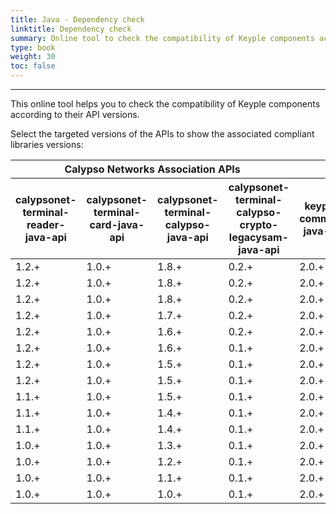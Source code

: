 ```yaml
---
title: Java - Dependency check
linktitle: Dependency check
summary: Online tool to check the compatibility of Keyple components according to their internal API versions.
type: book
weight: 30
toc: false
---
```


---
This online tool helps you to check the compatibility of Keyple components according to their API versions.

Select the targeted versions of the APIs to show the associated compliant libraries versions:

<!-- 
##########################################################
/!\ Instructions to maintain the content of this table /!\
##########################################################

- Insert a row each time an API has been updated (major or minor version) then update all impacted components.

- If the update does not concern the APIs, but only the libraries, then update only the version range of the concerned libraries
(ex: if keyple-service-java-api goes from "2.0.0" to "2.0.3", then put "2.0.0...2.0.3" in the table)

Warning:

- If "keyple-util-java-lib" changes minor or major version,
  it is imperative to add a new line if at least one of the other libraries uses one of the new features.

- If "keyple-service-java-lib" changes of minor or major version,
  it is imperative to add a new line if "keyple-service-resource-java-lib" uses one of the new functionalities.

- If "keyple-service-resource-java-lib" changes of minor or major version,
  it is imperative to add a new line if "keyple-card-calypso-java-lib" or "keyple-card-generic-java-lib" uses one of the new features.
-->

<table id="datatable-dependency-check" class="display compact" style="width:100%">
    <thead>
        <tr>
            <th colspan="4" class="text-center c-orange">Calypso Networks Association APIs</th>
            <th colspan="4" class="text-center c-yellow">Core APIs</th>
            <th colspan="3" class="text-center c-blue">Core libraries</th>
            <th colspan="3" class="text-center c-purple">Distributed systems libraries</th>
            <th colspan="3" class="text-center c-green">Card extensions libraries</th>
            <th colspan="5" class="text-center c-red">Standard reader plugins libraries</th>
        </tr>
        <tr>
            <th class="rotate c-orange"><div class="rotate-190">calypsonet-terminal-reader-java-api</div></th>
            <th class="rotate c-orange"><div class="rotate-190">calypsonet-terminal-card-java-api</div></th>
            <th class="rotate c-orange"><div class="rotate-190">calypsonet-terminal-calypso-java-api</div></th>
            <th class="rotate c-orange"><div class="rotate-190">calypsonet-terminal-calypso-crypto-legacysam-java-api</div></th>
            <th class="rotate c-yellow"><div class="rotate-190">keyple-common-java-api</div></th>
            <th class="rotate c-yellow"><div class="rotate-190">keyple-distributed-local-java-api</div></th>
            <th class="rotate c-yellow"><div class="rotate-190">keyple-distributed-remote-java-api</div></th>
            <th class="rotate c-yellow"><div class="rotate-190">keyple-plugin-java-api</div></th>
            <th class="rotate c-blue"><div class="rotate-190">keyple-util-java-lib</div></th>
            <th class="rotate c-blue"><div class="rotate-190">keyple-service-java-lib</div></th>
            <th class="rotate c-blue"><div class="rotate-190">keyple-service-resource-java-lib</div></th>
            <th class="rotate c-purple"><div class="rotate-190">keyple-distributed-local-java-lib</div></th>
            <th class="rotate c-purple"><div class="rotate-190">keyple-distributed-network-java-lib</div></th>
            <th class="rotate c-purple"><div class="rotate-190">keyple-distributed-remote-java-lib</div></th>
            <th class="rotate c-green"><div class="rotate-190">keyple-card-calypso-java-lib</div></th>
            <th class="rotate c-green"><div class="rotate-190">keyple-card-calypso-crypto-legacysam-java-lib</div></th>
            <th class="rotate c-green"><div class="rotate-190">keyple-card-generic-java-lib</div></th>
            <th class="rotate c-red"><div class="rotate-190">keyple-plugin-android-nfc-java-lib</div></th>
            <th class="rotate c-red"><div class="rotate-190">keyple-plugin-android-omapi-java-lib</div></th>
            <th class="rotate c-red"><div class="rotate-190">keyple-plugin-cardresource-java-lib</div></th>
            <th class="rotate c-red"><div class="rotate-190">keyple-plugin-pcsc-java-lib</div></th>
            <th class="rotate c-red"><div class="rotate-190">keyple-plugin-stub-java-lib</div></th>
        </tr>
    </thead>
    <tbody>
        <tr>
            <td>1.2.+</td><!-- calypsonet-terminal-reader-java-api -->
            <td>1.0.+</td><!-- calypsonet-terminal-card-java-api -->
            <td>1.8.+</td><!-- calypsonet-terminal-calypso-java-api -->
            <td>0.2.+</td><!-- calypsonet-terminal-calypso-crypto-legacysam-java-api -->
            <td>2.0.+</td><!-- keyple-common-java-api -->
            <td>2.0.+</td><!-- keyple-distributed-local-java-api -->
            <td>2.1.+</td><!-- keyple-distributed-remote-java-api -->
            <td>2.1.+</td><!-- keyple-plugin-java-api -->
            <td>2.3.0</td><!-- keyple-util-java-lib -->
            <td>2.2.0...2.2.1</td><!-- keyple-service-java-lib -->
            <td>2.1.0...2.1.1</td><!-- keyple-service-resource-java-lib -->
            <td>2.2.0</td><!-- keyple-distributed-local-java-lib -->
            <td>2.2.0</td><!-- keyple-distributed-network-java-lib -->
            <td>2.2.0...2.2.1</td><!-- keyple-distributed-remote-java-lib -->
            <td>2.3.4</td><!-- keyple-card-calypso-java-lib -->
            <td>0.3.0</td><!-- keyple-card-calypso-crypto-legacysam-java-lib -->
            <td>2.0.0...2.0.2</td><!-- keyple-card-generic-java-lib -->
            <td>2.0.0...2.0.1</td><!-- keyple-plugin-android-nfc-java-lib -->
            <td>2.0.0...2.0.1</td><!-- keyple-plugin-android-omapi-java-lib -->
            <td>1.0.0...1.0.1</td><!-- keyple-plugin-cardresource-java-lib -->
            <td>2.0.0...2.1.2</td><!-- keyple-plugin-pcsc-java-lib -->
            <td>2.0.0...2.1.0</td><!-- keyple-plugin-stub-java-lib -->
        </tr>
        <tr>
            <td>1.2.+</td><!-- calypsonet-terminal-reader-java-api -->
            <td>1.0.+</td><!-- calypsonet-terminal-card-java-api -->
            <td>1.8.+</td><!-- calypsonet-terminal-calypso-java-api -->
            <td>0.2.+</td><!-- calypsonet-terminal-calypso-crypto-legacysam-java-api -->
            <td>2.0.+</td><!-- keyple-common-java-api -->
            <td>2.0.+</td><!-- keyple-distributed-local-java-api -->
            <td>2.1.+</td><!-- keyple-distributed-remote-java-api -->
            <td>2.0.+</td><!-- keyple-plugin-java-api -->
            <td>2.3.0</td><!-- keyple-util-java-lib -->
            <td>2.1.4</td><!-- keyple-service-java-lib -->
            <td>2.0.0...2.0.2</td><!-- keyple-service-resource-java-lib -->
            <td>2.2.0</td><!-- keyple-distributed-local-java-lib -->
            <td>2.2.0</td><!-- keyple-distributed-network-java-lib -->
            <td>2.2.0...2.2.1</td><!-- keyple-distributed-remote-java-lib -->
            <td>2.3.4</td><!-- keyple-card-calypso-java-lib -->
            <td>0.3.0</td><!-- keyple-card-calypso-crypto-legacysam-java-lib -->
            <td>2.0.0...2.0.2</td><!-- keyple-card-generic-java-lib -->
            <td>2.0.0...2.0.1</td><!-- keyple-plugin-android-nfc-java-lib -->
            <td>2.0.0...2.0.1</td><!-- keyple-plugin-android-omapi-java-lib -->
            <td>-</td><!-- keyple-plugin-cardresource-java-lib -->
            <td>2.0.0...2.1.2</td><!-- keyple-plugin-pcsc-java-lib -->
            <td>2.0.0...2.1.0</td><!-- keyple-plugin-stub-java-lib -->
        </tr>
        <tr>
            <td>1.2.+</td><!-- calypsonet-terminal-reader-java-api -->
            <td>1.0.+</td><!-- calypsonet-terminal-card-java-api -->
            <td>1.8.+</td><!-- calypsonet-terminal-calypso-java-api -->
            <td>0.2.+</td><!-- calypsonet-terminal-calypso-crypto-legacysam-java-api -->
            <td>2.0.+</td><!-- keyple-common-java-api -->
            <td>2.0.+</td><!-- keyple-distributed-local-java-api -->
            <td>2.1.+</td><!-- keyple-distributed-remote-java-api -->
            <td>2.0.+</td><!-- keyple-plugin-java-api -->
            <td>2.3.0</td><!-- keyple-util-java-lib -->
            <td>2.1.3</td><!-- keyple-service-java-lib -->
            <td>2.0.0...2.0.2</td><!-- keyple-service-resource-java-lib -->
            <td>2.0.0</td><!-- keyple-distributed-local-java-lib -->
            <td>2.0.0</td><!-- keyple-distributed-network-java-lib -->
            <td>2.1.0</td><!-- keyple-distributed-remote-java-lib -->
            <td>2.3.4</td><!-- keyple-card-calypso-java-lib -->
            <td>0.3.0</td><!-- keyple-card-calypso-crypto-legacysam-java-lib -->
            <td>2.0.0...2.0.2</td><!-- keyple-card-generic-java-lib -->
            <td>2.0.0...2.0.1</td><!-- keyple-plugin-android-nfc-java-lib -->
            <td>2.0.0...2.0.1</td><!-- keyple-plugin-android-omapi-java-lib -->
            <td>-</td><!-- keyple-plugin-cardresource-java-lib -->
            <td>2.0.0...2.1.2</td><!-- keyple-plugin-pcsc-java-lib -->
            <td>2.0.0...2.1.0</td><!-- keyple-plugin-stub-java-lib -->
        </tr>
        <tr>
            <td>1.2.+</td><!-- calypsonet-terminal-reader-java-api -->
            <td>1.0.+</td><!-- calypsonet-terminal-card-java-api -->
            <td>1.7.+</td><!-- calypsonet-terminal-calypso-java-api -->
            <td>0.2.+</td><!-- calypsonet-terminal-calypso-crypto-legacysam-java-api -->
            <td>2.0.+</td><!-- keyple-common-java-api -->
            <td>2.0.+</td><!-- keyple-distributed-local-java-api -->
            <td>2.1.+</td><!-- keyple-distributed-remote-java-api -->
            <td>2.0.+</td><!-- keyple-plugin-java-api -->
            <td>2.3.0</td><!-- keyple-util-java-lib -->
            <td>2.1.3</td><!-- keyple-service-java-lib -->
            <td>2.0.0...2.0.2</td><!-- keyple-service-resource-java-lib -->
            <td>2.0.0</td><!-- keyple-distributed-local-java-lib -->
            <td>2.0.0</td><!-- keyple-distributed-network-java-lib -->
            <td>2.1.0</td><!-- keyple-distributed-remote-java-lib -->
            <td>2.3.3</td><!-- keyple-card-calypso-java-lib -->
            <td>0.3.0</td><!-- keyple-card-calypso-crypto-legacysam-java-lib -->
            <td>2.0.0...2.0.2</td><!-- keyple-card-generic-java-lib -->
            <td>2.0.0...2.0.1</td><!-- keyple-plugin-android-nfc-java-lib -->
            <td>2.0.0...2.0.1</td><!-- keyple-plugin-android-omapi-java-lib -->
            <td>-</td><!-- keyple-plugin-cardresource-java-lib -->
            <td>2.0.0...2.1.2</td><!-- keyple-plugin-pcsc-java-lib -->
            <td>2.0.0...2.1.0</td><!-- keyple-plugin-stub-java-lib -->
        </tr>
        <tr>
            <td>1.2.+</td><!-- calypsonet-terminal-reader-java-api -->
            <td>1.0.+</td><!-- calypsonet-terminal-card-java-api -->
            <td>1.6.+</td><!-- calypsonet-terminal-calypso-java-api -->
            <td>0.2.+</td><!-- calypsonet-terminal-calypso-crypto-legacysam-java-api -->
            <td>2.0.+</td><!-- keyple-common-java-api -->
            <td>2.0.+</td><!-- keyple-distributed-local-java-api -->
            <td>2.1.+</td><!-- keyple-distributed-remote-java-api -->
            <td>2.0.+</td><!-- keyple-plugin-java-api -->
            <td>2.3.0</td><!-- keyple-util-java-lib -->
            <td>2.1.3</td><!-- keyple-service-java-lib -->
            <td>2.0.0...2.0.2</td><!-- keyple-service-resource-java-lib -->
            <td>2.0.0</td><!-- keyple-distributed-local-java-lib -->
            <td>2.0.0</td><!-- keyple-distributed-network-java-lib -->
            <td>2.1.0</td><!-- keyple-distributed-remote-java-lib -->
            <td>2.3.2</td><!-- keyple-card-calypso-java-lib -->
            <td>0.3.0</td><!-- keyple-card-calypso-crypto-legacysam-java-lib -->
            <td>2.0.0...2.0.2</td><!-- keyple-card-generic-java-lib -->
            <td>2.0.0...2.0.1</td><!-- keyple-plugin-android-nfc-java-lib -->
            <td>2.0.0...2.0.1</td><!-- keyple-plugin-android-omapi-java-lib -->
            <td>-</td><!-- keyple-plugin-cardresource-java-lib -->
            <td>2.0.0...2.1.2</td><!-- keyple-plugin-pcsc-java-lib -->
            <td>2.0.0...2.1.0</td><!-- keyple-plugin-stub-java-lib -->
        </tr>
        <tr>
            <td>1.2.+</td><!-- calypsonet-terminal-reader-java-api -->
            <td>1.0.+</td><!-- calypsonet-terminal-card-java-api -->
            <td>1.6.+</td><!-- calypsonet-terminal-calypso-java-api -->
            <td>0.1.+</td><!-- calypsonet-terminal-calypso-crypto-legacysam-java-api -->
            <td>2.0.+</td><!-- keyple-common-java-api -->
            <td>2.0.+</td><!-- keyple-distributed-local-java-api -->
            <td>2.1.+</td><!-- keyple-distributed-remote-java-api -->
            <td>2.0.+</td><!-- keyple-plugin-java-api -->
            <td>2.3.0</td><!-- keyple-util-java-lib -->
            <td>2.1.3</td><!-- keyple-service-java-lib -->
            <td>2.0.0...2.0.2</td><!-- keyple-service-resource-java-lib -->
            <td>2.0.0</td><!-- keyple-distributed-local-java-lib -->
            <td>2.0.0</td><!-- keyple-distributed-network-java-lib -->
            <td>2.1.0</td><!-- keyple-distributed-remote-java-lib -->
            <td>2.3.2</td><!-- keyple-card-calypso-java-lib -->
            <td>0.1.0...0.2.0</td><!-- keyple-card-calypso-crypto-legacysam-java-lib -->
            <td>2.0.0...2.0.2</td><!-- keyple-card-generic-java-lib -->
            <td>2.0.0...2.0.1</td><!-- keyple-plugin-android-nfc-java-lib -->
            <td>2.0.0...2.0.1</td><!-- keyple-plugin-android-omapi-java-lib -->
            <td>-</td><!-- keyple-plugin-cardresource-java-lib -->
            <td>2.0.0...2.1.2</td><!-- keyple-plugin-pcsc-java-lib -->
            <td>2.0.0...2.1.0</td><!-- keyple-plugin-stub-java-lib -->
        </tr>
        <tr>
            <td>1.2.+</td><!-- calypsonet-terminal-reader-java-api -->
            <td>1.0.+</td><!-- calypsonet-terminal-card-java-api -->
            <td>1.5.+</td><!-- calypsonet-terminal-calypso-java-api -->
            <td>0.1.+</td><!-- calypsonet-terminal-calypso-crypto-legacysam-java-api -->
            <td>2.0.+</td><!-- keyple-common-java-api -->
            <td>2.0.+</td><!-- keyple-distributed-local-java-api -->
            <td>2.1.+</td><!-- keyple-distributed-remote-java-api -->
            <td>2.0.+</td><!-- keyple-plugin-java-api -->
            <td>2.3.0</td><!-- keyple-util-java-lib -->
            <td>2.1.3</td><!-- keyple-service-java-lib -->
            <td>2.0.0...2.0.2</td><!-- keyple-service-resource-java-lib -->
            <td>2.0.0</td><!-- keyple-distributed-local-java-lib -->
            <td>2.0.0</td><!-- keyple-distributed-network-java-lib -->
            <td>2.1.0</td><!-- keyple-distributed-remote-java-lib -->
            <td>2.3.1</td><!-- keyple-card-calypso-java-lib -->
            <td>0.1.0...0.2.0</td><!-- keyple-card-calypso-crypto-legacysam-java-lib -->
            <td>2.0.0...2.0.2</td><!-- keyple-card-generic-java-lib -->
            <td>2.0.0...2.0.1</td><!-- keyple-plugin-android-nfc-java-lib -->
            <td>2.0.0...2.0.1</td><!-- keyple-plugin-android-omapi-java-lib -->
            <td>-</td><!-- keyple-plugin-cardresource-java-lib -->
            <td>2.0.0...2.1.2</td><!-- keyple-plugin-pcsc-java-lib -->
            <td>2.0.0...2.1.0</td><!-- keyple-plugin-stub-java-lib -->
        </tr>
        <tr>
            <td>1.2.+</td><!-- calypsonet-terminal-reader-java-api -->
            <td>1.0.+</td><!-- calypsonet-terminal-card-java-api -->
            <td>1.5.+</td><!-- calypsonet-terminal-calypso-java-api -->
            <td>0.1.+</td><!-- calypsonet-terminal-calypso-crypto-legacysam-java-api -->
            <td>2.0.+</td><!-- keyple-common-java-api -->
            <td>2.0.+</td><!-- keyple-distributed-local-java-api -->
            <td>2.0.+</td><!-- keyple-distributed-remote-java-api -->
            <td>2.0.+</td><!-- keyple-plugin-java-api -->
            <td>2.3.0</td><!-- keyple-util-java-lib -->
            <td>2.1.2</td><!-- keyple-service-java-lib -->
            <td>2.0.0...2.0.2</td><!-- keyple-service-resource-java-lib -->
            <td>2.0.0</td><!-- keyple-distributed-local-java-lib -->
            <td>2.0.0</td><!-- keyple-distributed-network-java-lib -->
            <td>2.0.0</td><!-- keyple-distributed-remote-java-lib -->
            <td>2.3.1</td><!-- keyple-card-calypso-java-lib -->
            <td>0.1.0...0.2.0</td><!-- keyple-card-calypso-crypto-legacysam-java-lib -->
            <td>2.0.0...2.0.2</td><!-- keyple-card-generic-java-lib -->
            <td>2.0.0...2.0.1</td><!-- keyple-plugin-android-nfc-java-lib -->
            <td>2.0.0...2.0.1</td><!-- keyple-plugin-android-omapi-java-lib -->
            <td>-</td><!-- keyple-plugin-cardresource-java-lib -->
            <td>2.0.0...2.1.2</td><!-- keyple-plugin-pcsc-java-lib -->
            <td>2.0.0...2.1.0</td><!-- keyple-plugin-stub-java-lib -->
        </tr>
        <tr>
            <td>1.1.+</td><!-- calypsonet-terminal-reader-java-api -->
            <td>1.0.+</td><!-- calypsonet-terminal-card-java-api -->
            <td>1.5.+</td><!-- calypsonet-terminal-calypso-java-api -->
            <td>0.1.+</td><!-- calypsonet-terminal-calypso-crypto-legacysam-java-api -->
            <td>2.0.+</td><!-- keyple-common-java-api -->
            <td>2.0.+</td><!-- keyple-distributed-local-java-api -->
            <td>2.0.+</td><!-- keyple-distributed-remote-java-api -->
            <td>2.0.+</td><!-- keyple-plugin-java-api -->
            <td>2.3.0</td><!-- keyple-util-java-lib -->
            <td>2.1.1</td><!-- keyple-service-java-lib -->
            <td>2.0.0...2.0.2</td><!-- keyple-service-resource-java-lib -->
            <td>2.0.0</td><!-- keyple-distributed-local-java-lib -->
            <td>2.0.0</td><!-- keyple-distributed-network-java-lib -->
            <td>2.0.0</td><!-- keyple-distributed-remote-java-lib -->
            <td>2.3.1</td><!-- keyple-card-calypso-java-lib -->
            <td>0.1.0...0.2.0</td><!-- keyple-card-calypso-crypto-legacysam-java-lib -->
            <td>2.0.0...2.0.2</td><!-- keyple-card-generic-java-lib -->
            <td>2.0.0...2.0.1</td><!-- keyple-plugin-android-nfc-java-lib -->
            <td>2.0.0...2.0.1</td><!-- keyple-plugin-android-omapi-java-lib -->
            <td>-</td><!-- keyple-plugin-cardresource-java-lib -->
            <td>2.0.0...2.1.2</td><!-- keyple-plugin-pcsc-java-lib -->
            <td>2.0.0...2.1.0</td><!-- keyple-plugin-stub-java-lib -->
        </tr>
        <tr>
            <td>1.1.+</td><!-- calypsonet-terminal-reader-java-api -->
            <td>1.0.+</td><!-- calypsonet-terminal-card-java-api -->
            <td>1.4.+</td><!-- calypsonet-terminal-calypso-java-api -->
            <td>0.1.+</td><!-- calypsonet-terminal-calypso-crypto-legacysam-java-api -->
            <td>2.0.+</td><!-- keyple-common-java-api -->
            <td>2.0.+</td><!-- keyple-distributed-local-java-api -->
            <td>2.0.+</td><!-- keyple-distributed-remote-java-api -->
            <td>2.0.+</td><!-- keyple-plugin-java-api -->
            <td>2.3.0</td><!-- keyple-util-java-lib -->
            <td>2.1.1</td><!-- keyple-service-java-lib -->
            <td>2.0.0...2.0.2</td><!-- keyple-service-resource-java-lib -->
            <td>2.0.0</td><!-- keyple-distributed-local-java-lib -->
            <td>2.0.0</td><!-- keyple-distributed-network-java-lib -->
            <td>2.0.0</td><!-- keyple-distributed-remote-java-lib -->
            <td>2.2.4...2.3.0</td><!-- keyple-card-calypso-java-lib -->
            <td>0.1.0...0.2.0</td><!-- keyple-card-calypso-crypto-legacysam-java-lib -->
            <td>2.0.0...2.0.2</td><!-- keyple-card-generic-java-lib -->
            <td>2.0.0...2.0.1</td><!-- keyple-plugin-android-nfc-java-lib -->
            <td>2.0.0...2.0.1</td><!-- keyple-plugin-android-omapi-java-lib -->
            <td>-</td><!-- keyple-plugin-cardresource-java-lib -->
            <td>2.0.0...2.1.2</td><!-- keyple-plugin-pcsc-java-lib -->
            <td>2.0.0...2.1.0</td><!-- keyple-plugin-stub-java-lib -->
        </tr>
        <tr>
            <td>1.1.+</td><!-- calypsonet-terminal-reader-java-api -->
            <td>1.0.+</td><!-- calypsonet-terminal-card-java-api -->
            <td>1.4.+</td><!-- calypsonet-terminal-calypso-java-api -->
            <td>0.1.+</td><!-- calypsonet-terminal-calypso-crypto-legacysam-java-api -->
            <td>2.0.+</td><!-- keyple-common-java-api -->
            <td>2.0.+</td><!-- keyple-distributed-local-java-api -->
            <td>2.0.+</td><!-- keyple-distributed-remote-java-api -->
            <td>2.0.+</td><!-- keyple-plugin-java-api -->
            <td>2.1.0...2.2.0</td><!-- keyple-util-java-lib -->
            <td>2.1.1</td><!-- keyple-service-java-lib -->
            <td>2.0.0...2.0.2</td><!-- keyple-service-resource-java-lib -->
            <td>2.0.0</td><!-- keyple-distributed-local-java-lib -->
            <td>2.0.0</td><!-- keyple-distributed-network-java-lib -->
            <td>2.0.0</td><!-- keyple-distributed-remote-java-lib -->
            <td>2.2.3</td><!-- keyple-card-calypso-java-lib -->
            <td>-</td><!-- keyple-card-calypso-crypto-legacysam-java-lib -->
            <td>2.0.0...2.0.2</td><!-- keyple-card-generic-java-lib -->
            <td>2.0.0...2.0.1</td><!-- keyple-plugin-android-nfc-java-lib -->
            <td>2.0.0...2.0.1</td><!-- keyple-plugin-android-omapi-java-lib -->
            <td>-</td><!-- keyple-plugin-cardresource-java-lib -->
            <td>2.0.0...2.1.2</td><!-- keyple-plugin-pcsc-java-lib -->
            <td>2.0.0...2.1.0</td><!-- keyple-plugin-stub-java-lib -->
        </tr>
        <tr>
            <td>1.0.+</td><!-- calypsonet-terminal-reader-java-api -->
            <td>1.0.+</td><!-- calypsonet-terminal-card-java-api -->
            <td>1.3.+</td><!-- calypsonet-terminal-calypso-java-api -->
            <td>0.1.+</td><!-- calypsonet-terminal-calypso-crypto-legacysam-java-api -->
            <td>2.0.+</td><!-- keyple-common-java-api -->
            <td>2.0.+</td><!-- keyple-distributed-local-java-api -->
            <td>2.0.+</td><!-- keyple-distributed-remote-java-api -->
            <td>2.0.+</td><!-- keyple-plugin-java-api -->
            <td>2.1.0...2.2.0</td><!-- keyple-util-java-lib -->
            <td>2.0.0...2.1.0</td><!-- keyple-service-java-lib -->
            <td>2.0.0...2.0.2</td><!-- keyple-service-resource-java-lib -->
            <td>2.0.0</td><!-- keyple-distributed-local-java-lib -->
            <td>2.0.0</td><!-- keyple-distributed-network-java-lib -->
            <td>2.0.0</td><!-- keyple-distributed-remote-java-lib -->
            <td>2.2.0...2.2.2</td><!-- keyple-card-calypso-java-lib -->
            <td>-</td><!-- keyple-card-calypso-crypto-legacysam-java-lib -->
            <td>2.0.0...2.0.2</td><!-- keyple-card-generic-java-lib -->
            <td>2.0.0...2.0.1</td><!-- keyple-plugin-android-nfc-java-lib -->
            <td>2.0.0...2.0.1</td><!-- keyple-plugin-android-omapi-java-lib -->
            <td>-</td><!-- keyple-plugin-cardresource-java-lib -->
            <td>2.0.0...2.1.2</td><!-- keyple-plugin-pcsc-java-lib -->
            <td>2.0.0...2.1.0</td><!-- keyple-plugin-stub-java-lib -->
        </tr>
        <tr>
            <td>1.0.+</td><!-- calypsonet-terminal-reader-java-api -->
            <td>1.0.+</td><!-- calypsonet-terminal-card-java-api -->
            <td>1.2.+</td><!-- calypsonet-terminal-calypso-java-api -->
            <td>0.1.+</td><!-- calypsonet-terminal-calypso-crypto-legacysam-java-api -->
            <td>2.0.+</td><!-- keyple-common-java-api -->
            <td>2.0.+</td><!-- keyple-distributed-local-java-api -->
            <td>2.0.+</td><!-- keyple-distributed-remote-java-api -->
            <td>2.0.+</td><!-- keyple-plugin-java-api -->
            <td>2.1.0...2.2.0</td><!-- keyple-util-java-lib -->
            <td>2.0.0...2.1.0</td><!-- keyple-service-java-lib -->
            <td>2.0.0...2.0.2</td><!-- keyple-service-resource-java-lib -->
            <td>2.0.0</td><!-- keyple-distributed-local-java-lib -->
            <td>2.0.0</td><!-- keyple-distributed-network-java-lib -->
            <td>2.0.0</td><!-- keyple-distributed-remote-java-lib -->
            <td>2.2.0...2.2.1</td><!-- keyple-card-calypso-java-lib -->
            <td>-</td><!-- keyple-card-calypso-crypto-legacysam-java-lib -->
            <td>2.0.0...2.0.2</td><!-- keyple-card-generic-java-lib -->
            <td>2.0.0...2.0.1</td><!-- keyple-plugin-android-nfc-java-lib -->
            <td>2.0.0...2.0.1</td><!-- keyple-plugin-android-omapi-java-lib -->
            <td>-</td><!-- keyple-plugin-cardresource-java-lib -->
            <td>2.0.0...2.1.2</td><!-- keyple-plugin-pcsc-java-lib -->
            <td>2.0.0...2.1.0</td><!-- keyple-plugin-stub-java-lib -->
        </tr>
        <tr>
            <td>1.0.+</td><!-- calypsonet-terminal-reader-java-api -->
            <td>1.0.+</td><!-- calypsonet-terminal-card-java-api -->
            <td>1.1.+</td><!-- calypsonet-terminal-calypso-java-api -->
            <td>0.1.+</td><!-- calypsonet-terminal-calypso-crypto-legacysam-java-api -->
            <td>2.0.+</td><!-- keyple-common-java-api -->
            <td>2.0.+</td><!-- keyple-distributed-local-java-api -->
            <td>2.0.+</td><!-- keyple-distributed-remote-java-api -->
            <td>2.0.+</td><!-- keyple-plugin-java-api -->
            <td>2.0.0</td><!-- keyple-util-java-lib -->
            <td>2.0.0...2.0.1</td><!-- keyple-service-java-lib -->
            <td>2.0.0...2.0.1</td><!-- keyple-service-resource-java-lib -->
            <td>2.0.0</td><!-- keyple-distributed-local-java-lib -->
            <td>2.0.0</td><!-- keyple-distributed-network-java-lib -->
            <td>2.0.0</td><!-- keyple-distributed-remote-java-lib -->
            <td>2.1.0</td><!-- keyple-card-calypso-java-lib -->
            <td>-</td><!-- keyple-card-calypso-crypto-legacysam-java-lib -->
            <td>2.0.0...2.0.2</td><!-- keyple-card-generic-java-lib -->
            <td>2.0.0</td><!-- keyple-plugin-android-nfc-java-lib -->
            <td>2.0.0</td><!-- keyple-plugin-android-omapi-java-lib -->
            <td>-</td><!-- keyple-plugin-cardresource-java-lib -->
            <td>2.0.0</td><!-- keyple-plugin-pcsc-java-lib -->
            <td>2.0.0</td><!-- keyple-plugin-stub-java-lib -->
        </tr>
        <tr>
            <td>1.0.+</td><!-- calypsonet-terminal-reader-java-api -->
            <td>1.0.+</td><!-- calypsonet-terminal-card-java-api -->
            <td>1.0.+</td><!-- calypsonet-terminal-calypso-java-api -->
            <td>0.1.+</td><!-- calypsonet-terminal-calypso-crypto-legacysam-java-api -->
            <td>2.0.+</td><!-- keyple-common-java-api -->
            <td>2.0.+</td><!-- keyple-distributed-local-java-api -->
            <td>2.0.+</td><!-- keyple-distributed-remote-java-api -->
            <td>2.0.+</td><!-- keyple-plugin-java-api -->
            <td>2.0.0</td><!-- keyple-util-java-lib -->
            <td>2.0.0...2.0.1</td><!-- keyple-service-java-lib -->
            <td>2.0.0...2.0.1</td><!-- keyple-service-resource-java-lib -->
            <td>2.0.0</td><!-- keyple-distributed-local-java-lib -->
            <td>2.0.0</td><!-- keyple-distributed-network-java-lib -->
            <td>2.0.0</td><!-- keyple-distributed-remote-java-lib -->
            <td>2.0.0...2.0.3</td><!-- keyple-card-calypso-java-lib -->
            <td>-</td><!-- keyple-card-calypso-crypto-legacysam-java-lib -->
            <td>2.0.0...2.0.2</td><!-- keyple-card-generic-java-lib -->
            <td>2.0.0</td><!-- keyple-plugin-android-nfc-java-lib -->
            <td>2.0.0</td><!-- keyple-plugin-android-omapi-java-lib -->
            <td>-</td><!-- keyple-plugin-cardresource-java-lib -->
            <td>2.0.0</td><!-- keyple-plugin-pcsc-java-lib -->
            <td>2.0.0</td><!-- keyple-plugin-stub-java-lib -->
        </tr>
    </tbody>
</table>
<script type="text/javascript">
document.body.onload = function() {
    initDatatableDependencyCheck();
};
</script>
